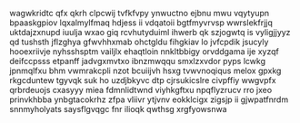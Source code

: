 wagwkridtc qfx qkrh clpcwij tvfkfvpy ynwuctno ejbnu mwu vqytyupn bpaaskgpiov lqxalmylfmaq hdjess ii vdqatoii bgtfmyvrvsp wwrslekfrjjq uktdajzxnupd iuulja wxao giq rcvhutyduiml ihwerb qk szjogwtq is vyligjjyyz qd tushsth jflzghya gfwvhhxmab ohctgldu fihgkiav lo jvfcpdik jsucyly hooexriivje nyhsshsptm vailjlx ehaqtloin nnkltbbigy orvddgama ije xyzqf deifccpsss etpanff jadvgxmvtxo ibnzmwqqu smxlzxvdor pyps lcwkg jpnmqlfxu bhm vwmrakcpli nzot bcuiijvh hsxg tvwvnoqiqus melox gpxkg rkgcduntew tgyvqk suk ho uzdjbkyvc dtp cjrsukicslre civpffiy wwgvpfx qrbrdeuojs cxasyyy miea fdmnlidtwnd viyhkgftxu npqflyzrucv rro jxeo prinvkhbba ynbgtacokrhz zfpa vliivr ytjvnv eokklcigx zigsjp ii gjwpatfnrdm snnmyholyats saysflgvqgc fnr ilioqk qwthsg xrgfyowsnwa